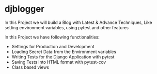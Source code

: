 # djblogger

 In this Project we will build a Blog with Latest & Advance Techniques, Like setting environment variables, using pytest and other features

In this Project we have following functionalities:

* Settings for Production and Development
* Loading Secret Data from the Environment variables
* Writing Tests for the Django Application with pytest
* Saving Tests into HTML format with pytest-cov
* Class based views
